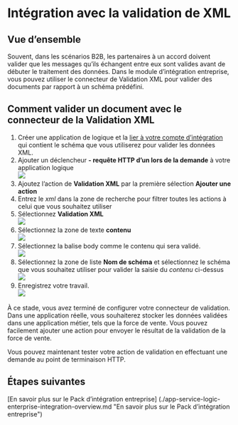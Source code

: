 <properties 
    pageTitle="Vue d’ensemble de la validation de XML dans le Pack d’intégration entreprise | Service d’application Microsoft Azure | Microsoft Azure" 
    description="Apprenez comment fonctionne la validation dans les applications Enterprise Integration Pack et logique" 
    services="logic-apps" 
    documentationCenter=".net,nodejs,java"
    authors="msftman" 
    manager="erikre" 
    editor="cgronlun"/>

<tags 
    ms.service="logic-apps" 
    ms.workload="integration" 
    ms.tgt_pltfrm="na" 
    ms.devlang="na" 
    ms.topic="article" 
    ms.date="07/08/2016" 
    ms.author="deonhe"/>

# <a name="enterprise-integration-with-xml-validation"></a>Intégration avec la validation de XML

## <a name="overview"></a>Vue d’ensemble
Souvent, dans les scénarios B2B, les partenaires à un accord doivent valider que les messages qu’ils échangent entre eux sont valides avant de débuter le traitement des données. Dans le module d’intégration entreprise, vous pouvez utiliser le connecteur de Validation XML pour valider des documents par rapport à un schéma prédéfini.  

## <a name="how-to-validate-a-document-with-the-xml-validation-connector"></a>Comment valider un document avec le connecteur de la Validation XML
1. Créer une application de logique et la [lier à votre compte d’intégration](./app-service-logic-enterprise-integration-accounts.md "apprendre à lier un compte de l’intégration à une application de logique") qui contient le schéma que vous utiliserez pour valider les données XML.
2. Ajouter un déclencheur **- requête HTTP d’un lors de la demande** à votre application logique  
![](./media/app-service-logic-enterprise-integration-xml/xml-1.png)    
3. Ajoutez l’action de **Validation XML** par la première sélection **Ajouter une action**  
4. Entrez le *xml* dans la zone de recherche pour filtrer toutes les actions à celui que vous souhaitez utiliser 
5. Sélectionnez **Validation XML**     
![](./media/app-service-logic-enterprise-integration-xml/xml-2.png)   
6. Sélectionnez la zone de texte **contenu**  
![](./media/app-service-logic-enterprise-integration-xml/xml-1-5.png)
7. Sélectionnez la balise body comme le contenu qui sera validé.   
![](./media/app-service-logic-enterprise-integration-xml/xml-3.png)  
8. Sélectionnez la zone de liste **Nom de schéma** et sélectionnez le schéma que vous souhaitez utiliser pour valider la saisie du *contenu* ci-dessus     
![](./media/app-service-logic-enterprise-integration-xml/xml-4.png) 
9. Enregistrez votre travail.  
![](./media/app-service-logic-enterprise-integration-xml/xml-5.png) 

À ce stade, vous avez terminé de configurer votre connecteur de validation. Dans une application réelle, vous souhaiterez stocker les données validées dans une application métier, tels que la force de vente. Vous pouvez facilement ajouter une action pour envoyer le résultat de la validation de la force de vente. 

Vous pouvez maintenant tester votre action de validation en effectuant une demande au point de terminaison HTTP.  

## <a name="next-steps"></a>Étapes suivantes

[En savoir plus sur le Pack d’intégration entreprise] (./app-service-logic-enterprise-integration-overview.md "En savoir plus sur le Pack d’intégration entreprise")   
